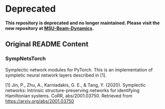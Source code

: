 # Deprecated

**This repository is deprecated and no longer maintained. Please visit the new repository at [MSU-Beam-Dynamics](https://github.com/MSU-Beam-Dynamics/SympNetsTorch).**

## Original README Content

### SympNetsTorch
Symplectic network modules for PyTorch. This is an implementation of sympletic neural network layers described in [1].

[1] Jin, P., Zhu, A., Karniadakis, G. E., &amp; Tang, Y. (2020). Symplectic networks: Intrinsic structure-preserving networks for identifying Hamiltonian systems. CoRR, abs/2001.03750. Retrieved from https://arxiv.org/abs/2001.03750
